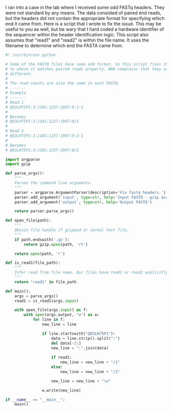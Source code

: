 <html><body><p>
	I ran into a case in the lab where I received some odd FASTq headers. They were not standard by any means. The data consisted of paired end reads, but the headers did not contain the appropriate format for specifying which end it came from. Here is a script that I wrote to fix the issue. This may be useful to you as well, but be wary that I hard coded a hardware identifier of the sequencer within the header identification logic. This script also assumes that "read1" and "read2" is within the file name. It uses the filename to determine which end the FASTA came from.
</p>

```python
#! /usr/bin/env python

# Some of the FASTQ files have some odd format. So this script fixes the header
# to where it matches paired reads properly. BWA complains that they are 
# different.
#
# The read counts are also the same in each FASTQ.
# -------
# Example
# -------
# Read 1
# @D3LH75P1:3:1101:1237:1997:0:1:1
#
# Becomes
# @D3LH75P1:3:1101:1237:1997:0/1
#
# Read 2
# @D3LH75P1:3:1101:1237:1997:0:2:1
#
# Becomes
# @D3LH75P1:3:1101:1237:1997:0/2

import argparse
import gzip

def parse_args():
    """
    Parses the command line arguments.
    """
    parser = argparse.ArgumentParser(description='Fix fastq headers.')
    parser.add_argument('input', type=str, help='Input FASTQ - gzip accepted')
    parser.add_argument('output', type=str, help='Output FASTQ')

    return parser.parse_args()

def open_file(path):
	"""
	Obtain file handle if gzipped or normal text file.
	"""
	if path.endswith('.gz'):
	    return gzip.open(path, 'rt')

	return open(path, 'r')

def is_read1(file_path):
	"""
	Infer read from file name. Our files have read1 or read2 explicitly.
	"""
	return "read1" in file_path

def main():
	args = parse_args()
	read1 = is_read1(args.input)

	with open_file(args.input) as f:
		with open(args.output, "w") as w:
			for line in f:
				new_line = line

				if line.startswith("@D3LH75P1"):
					data = line.strip().split(":")
					del data[-2:]					
					new_line = ":".join(data)
					
					if read1:
						new_line = new_line + "/1"
					else:
						new_line = new_line + "/2"

					new_line = new_line + "\n"

				w.write(new_line)

if __name__ == "__main__":
	main()
```
</body></html>